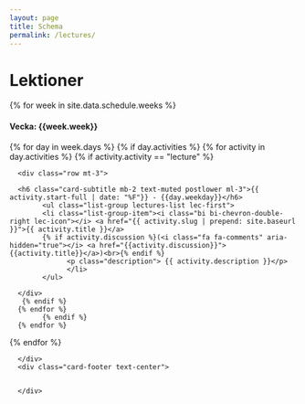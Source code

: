 ```yaml
---
layout: page
title: Schema
permalink: /lectures/
---
```


# Lektioner

<!-- <ul id="archive">
{% for week in site.data.schedule.weeks %}
      <b>Vecka</b>: {{week.week}}<br/>
      
      {% for day in week.days %}
            {% if day.activities %}
{% for activity in day.activities %}
{% if activity.activity == "lecture" %}
<li class="archiveposturl">
        <span class="postlower">{{ activity.start-full | date: "%F"}} - {{day.weekday}}</span><br>
        <span><a href="{{ activity.slug | prepend: site.baseurl }}">{{ activity.title }}</a></span><br>
        {% if activity.discussion %}(<i class="fa fa-comments" aria-hidden="true"></i> <a href="{{activity.discussion}}">{{activity.title}}</a>)<br>{% endif %}
<span class = "postlower">
{{ activity.description }}</span>
      </li>
      {% endif %}
      {% endfor %}
            {% endif %}
      {% endfor %}
      
{% endfor %}
</ul> -->





 <div class="row ">
  {% for week in site.data.schedule.weeks %}                         
<div class="col-lg-4">
<div class="card lectures-card">
      <div class="card-header text-center">
      <h4>Vecka: {{week.week}}</h4>
      </div>
       {% for day in week.days %}
            {% if day.activities %}
{% for activity in day.activities %}
{% if activity.activity == "lecture" %}
      <div class="card-body">
     
      <div class="row mt-3">

      <h6 class="card-subtitle mb-2 text-muted postlower ml-3">{{ activity.start-full | date: "%F"}} - {{day.weekday}}</h6>
            <ul class="list-group lectures-list lec-first">
            <li class="list-group-item"><i class="bi bi-chevron-double-right lec-icon"></i> <a href="{{ activity.slug | prepend: site.baseurl }}">{{ activity.title }}</a>
            {% if activity.discussion %}(<i class="fa fa-comments" aria-hidden="true"></i> <a href="{{activity.discussion}}">{{activity.title}}</a>)<br>{% endif %}
                  <p class="description"> {{ activity.description }}</p>
                  </li>
            </ul>

      </div>
       {% endif %}
      {% endfor %}
            {% endif %}
      {% endfor %}
      
{% endfor %}

     

      </div>
      <div class="card-footer text-center">


      </div>
</div>
</div>

</div>

